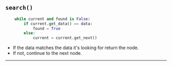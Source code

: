 
## `search()`
```python
    while current and found is False:
        if current.get_data() == data:
            found = True
        else:
            current = current.get_next()
```        
- If the data matches the data it's looking for return the node.
- If not, continue to the next node.

-------------------------------------------------

[for speaker]: <> (At each node, the `search[]` function will check to see if the data matches the data it's looking for. If so, then it will return the node that holds the requested data. If not, then it will just continue to go to the next node.)


